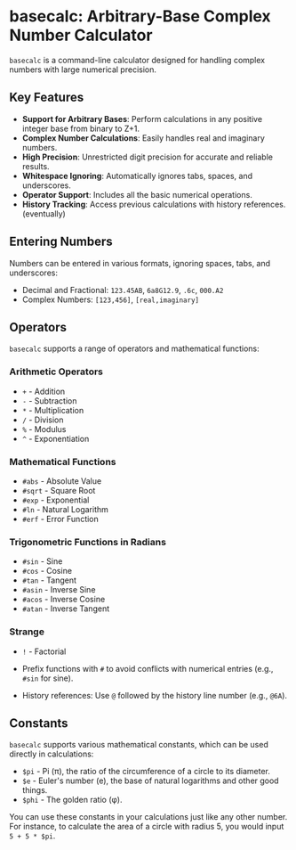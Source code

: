 # basecalc: Arbitrary-Base Complex Number Calculator

`basecalc` is a command-line calculator designed for handling complex numbers with large numerical precision.

## Key Features

- **Support for Arbitrary Bases**: Perform calculations in any positive integer base from binary to Z+1.
- **Complex Number Calculations**: Easily handles real and imaginary numbers.
- **High Precision**: Unrestricted digit precision for accurate and reliable results.
- **Whitespace Ignoring**: Automatically ignores tabs, spaces, and underscores.
- **Operator Support**: Includes all the basic numerical operations.
- **History Tracking**: Access previous calculations with history references. (eventually)

## Entering Numbers

Numbers can be entered in various formats, ignoring spaces, tabs, and underscores:

- Decimal and Fractional: `123.45AB`, `6a8G12.9`, `.6c`, `000.A2`
- Complex Numbers: `[123,456]`, `[real,imaginary]`

## Operators

`basecalc` supports a range of operators and mathematical functions:

### Arithmetic Operators
- `+` - Addition
- `-` - Subtraction
- `*` - Multiplication
- `/` - Division
- `%` - Modulus
- `^` - Exponentiation

### Mathematical Functions
- `#abs` - Absolute Value
- `#sqrt` - Square Root
- `#exp` - Exponential
- `#ln` - Natural Logarithm
- `#erf` - Error Function

### Trigonometric Functions in Radians
- `#sin` - Sine
- `#cos` - Cosine
- `#tan` - Tangent
- `#asin` - Inverse Sine
- `#acos` - Inverse Cosine
- `#atan` - Inverse Tangent

### Strange
- `!` - Factorial

- Prefix functions with `#` to avoid conflicts with numerical entries (e.g., `#sin` for sine).
- History references: Use `@` followed by the history line number (e.g., `@6A`).

## Constants

`basecalc` supports various mathematical constants, which can be used directly in calculations:

- `$pi` - Pi (π), the ratio of the circumference of a circle to its diameter.
- `$e` - Euler's number (e), the base of natural logarithms and other good things.
- `$phi` - The golden ratio (φ).

You can use these constants in your calculations just like any other number. For instance, to calculate the area of a circle with radius 5, you would input `5 + 5 * $pi`.